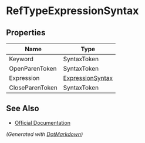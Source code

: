 # RefTypeExpressionSyntax

## Properties

| Name            | Type                                    |
| --------------- | --------------------------------------- |
| Keyword         | SyntaxToken                             |
| OpenParenToken  | SyntaxToken                             |
| Expression      | [ExpressionSyntax](ExpressionSyntax.md) |
| CloseParenToken | SyntaxToken                             |

## See Also

* [Official Documentation](https://docs.microsoft.com/en-us/dotnet/api/microsoft.codeanalysis.csharp.syntax.reftypeexpressionsyntax)


*\(Generated with [DotMarkdown](http://github.com/JosefPihrt/DotMarkdown)\)*